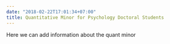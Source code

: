 ```yaml
---
date: "2018-02-22T17:01:34+07:00"
title: Quantitative Minor for Psychology Doctoral Students
---
```


Here we can add information about the quant minor